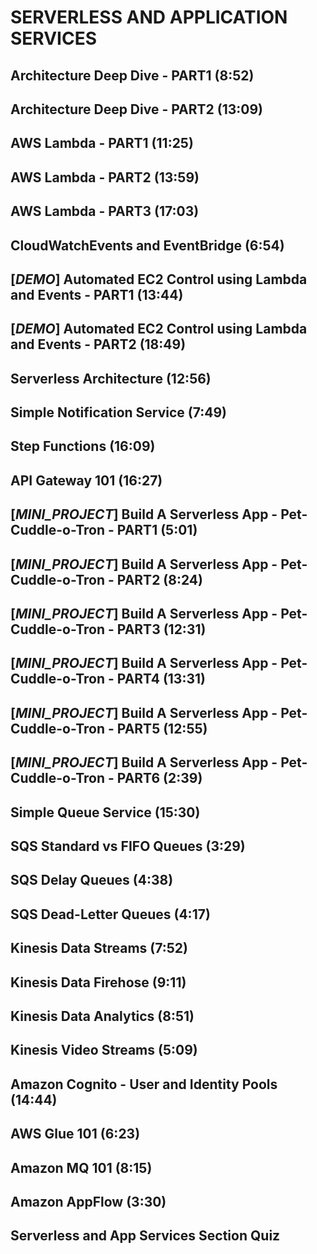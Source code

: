 # SERVERLESS AND APPLICATION SERVICES

## Architecture Deep Dive - PART1 (8:52)

## Architecture Deep Dive - PART2 (13:09)

## AWS Lambda - PART1 (11:25)

## AWS Lambda - PART2 (13:59)

## AWS Lambda - PART3 (17:03)

## CloudWatchEvents and EventBridge (6:54)

## [_DEMO_] Automated EC2 Control using Lambda and Events - PART1 (13:44)

## [_DEMO_] Automated EC2 Control using Lambda and Events - PART2 (18:49)

## Serverless Architecture (12:56)

## Simple Notification Service (7:49)

## Step Functions (16:09)

## API Gateway 101 (16:27)

## [_MINI_PROJECT_] Build A Serverless App - Pet-Cuddle-o-Tron - PART1 (5:01)

## [_MINI_PROJECT_] Build A Serverless App - Pet-Cuddle-o-Tron - PART2 (8:24)

## [_MINI_PROJECT_] Build A Serverless App - Pet-Cuddle-o-Tron - PART3 (12:31)

## [_MINI_PROJECT_] Build A Serverless App - Pet-Cuddle-o-Tron - PART4 (13:31)

## [_MINI_PROJECT_] Build A Serverless App - Pet-Cuddle-o-Tron - PART5 (12:55)

## [_MINI_PROJECT_] Build A Serverless App - Pet-Cuddle-o-Tron - PART6 (2:39)

## Simple Queue Service (15:30)

## SQS Standard vs FIFO Queues (3:29)

## SQS Delay Queues (4:38)

## SQS Dead-Letter Queues (4:17)

## Kinesis Data Streams (7:52)

## Kinesis Data Firehose (9:11)

## Kinesis Data Analytics (8:51)

## Kinesis Video Streams (5:09)

## Amazon Cognito - User and Identity Pools (14:44)

## AWS Glue 101 (6:23)

## Amazon MQ 101 (8:15)

## Amazon AppFlow (3:30)

## Serverless and App Services Section Quiz
